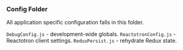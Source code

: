 ### Config Folder
All application specific configuration falls in this folder.

`DebugConfig.js` - development-wide globals.
`ReactotronConfig.js` - Reactotron client settings.
`ReduxPersist.js` - rehydrate Redux state.